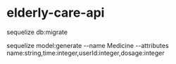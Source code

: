 # elderly-care-api

sequelize db:migrate

sequelize model:generate --name Medicine --attributes name:string,time:integer,userId:integer,dosage:integer